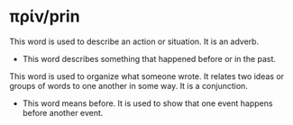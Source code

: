 # πρίν/prin
This word is used to describe an action or situation. It is an adverb.
* This word describes something that happened before or in the past. 

This word is used to organize what someone wrote. It relates two ideas or groups of words to one another in some way. It is a conjunction.
* This word means before. It is used to show that one event happens before another event.
